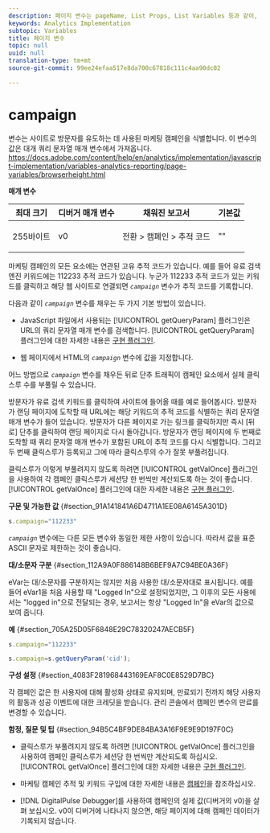 ```yaml
---
description: 페이지 변수는 pageName, List Props, List Variables 등과 같이, 보고서를 직접 채웁니다.
keywords: Analytics Implementation
subtopic: Variables
title: 페이지 변수
topic: null
uuid: null
translation-type: tm+mt
source-git-commit: 99ee24efaa517e8da700c67818c111c4aa90dc02

---
```




# campaign

 변수는 사이트로 방문자를 유도하는 데 사용된 마케팅 캠페인을 식별합니다. 이 변수의 값은 대개 쿼리 문자열 매개 변수에서 가져옵니다.
https://docs.adobe.com/content/help/en/analytics/implementation/javascript-implementation/variables-analytics-reporting/page-variables/browserheight.html

<!-- 

campaign.xml

 -->

**매개 변수**

<table id="table_A35175678B6C4D3D86287199AFBE6803"> 
 <thead> 
  <tr> 
   <th class="entry"> 최대 크기 </th> 
   <th class="entry"> 디버거 매개 변수 </th> 
   <th class="entry"> 채워진 보고서 </th> 
   <th class="entry"> 기본값 </th> 
  </tr> 
 </thead>
 <tbody> 
  <tr> 
   <td> <p>255바이트 </p> </td> 
   <td> <p>v0 </p> </td> 
   <td> <p>전환 &gt; 캠페인 &gt; 추적 코드 </p> </td> 
   <td> <p>"" </p> </td> 
  </tr> 
 </tbody> 
</table>

마케팅 캠페인의 모든 요소에는 연관된 고유 추적 코드가 있습니다. 예를 들어 유료 검색 엔진 키워드에는 112233 추적 코드가 있습니다. 누군가 112233 추적 코드가 있는 키워드를 클릭하고 해당 웹 사이트로 연결되면 *`campaign`* 변수가 추적 코드를 기록합니다.

다음과 같이 *`campaign`* 변수를 채우는 두 가지 기본 방법이 있습니다.

* JavaScript 파일에서 사용되는 [!UICONTROL getQueryParam] 플러그인은 URL의 쿼리 문자열 매개 변수를 검색합니다. [!UICONTROL getQueryParam] 플러그인에 대한 자세한 내용은 [구현 플러그인](/help/implement/js-implementation/plugins/impl-plugins.md).

* 웹 페이지에서 HTML의 *`campaign`* 변수에 값을 지정합니다.

어느 방법으로 *`campaign`* 변수를 채우든 뒤로 단추 트래픽이 캠페인 요소에서 실제 클릭스루 수를 부풀릴 수 있습니다.

방문자가 유료 검색 키워드를 클릭하여 사이트에 들어올 때를 예로 들어봅시다. 방문자가 랜딩 페이지에 도착할 때 URL에는 해당 키워드의 추적 코드를 식별하는 쿼리 문자열 매개 변수가 들어 있습니다. 방문자가 다른 페이지로 가는 링크를 클릭하지만 즉시 [뒤로] 단추를 클릭하여 랜딩 페이지로 다시 돌아갑니다. 방문자가 랜딩 페이지에 두 번째로 도착할 때 쿼리 문자열 매개 변수가 포함된 URL이 추적 코드를 다시 식별합니다. 그리고 두 번째 클릭스루가 등록되고 그에 따라 클릭스루의 수가 잘못 부풀려집니다.

클릭스루가 이렇게 부풀려지지 않도록 하려면 [!UICONTROL getValOnce] 플러그인을 사용하여 각 캠페인 클릭스루가 세션당 한 번씩만 계산되도록 하는 것이 좋습니다. [!UICONTROL getValOnce] 플러그인에 대한 자세한 내용은 [구현 플러그인](/help/implement/js-implementation/plugins/impl-plugins.md).

**구문 및 가능한 값** {#section_91A141841A6D4711A1EE08A6145A301D}

```js
s.campaign="112233"
```

*`campaign`* 변수에는 다른 모든 변수와 동일한 제한 사항이 있습니다. 따라서 값을 표준 ASCII 문자로 제한하는 것이 좋습니다.

**대/소문자 구분** {#section_112A9A0F886148B6BEF9A7C94BE0A36F}

eVar는 대/소문자를 구분하지는 않지만 처음 사용한 대/소문자대로 표시됩니다. 예를 들어 eVar1을 처음 사용할 때 "Logged In"으로 설정되었지만, 그 이후의 모든 사용에서는 "logged in"으로 전달되는 경우, 보고서는 항상 "Logged In"을 eVar의 값으로 보여 줍니다.

**예** {#section_705A25D05F6848E29C78320247AECB5F}

```js
s.campaign="112233"
```

```js
s.campaign=s.getQueryParam('cid');
```

**구성 설정** {#section_4083F281968443169EAF8C0E8529D7BC}

각 캠페인 값은 한 사용자에 대해 활성화 상태로 유지되며, 만료되기 전까지 해당 사용자의 활동과 성공 이벤트에 대한 크레딧을 받습니다. 관리 콘솔에서 캠페인 변수의 만료를 변경할 수 있습니다.

**함정, 질문 및 팁** {#section_94B5C4BF9DE84BA3A16F9E9E9D197F0C}

* 클릭스루가 부풀려지지 않도록 하려면 [!UICONTROL getValOnce] 플러그인을 사용하여 캠페인 클릭스루가 세션당 한 번씩만 계산되도록 하십시오. [!UICONTROL getValOnce] 플러그인에 대한 자세한 내용은 [구현 플러그인](/help/implement/js-implementation/plugins/impl-plugins.md).

* 마케팅 캠페인 추적 및 키워드 구입에 대한 자세한 내용은 [캠페인](https://marketing.adobe.com/resources/help/en_US/reference/campaign.html)을 참조하십시오.
* [!DNL DigitalPulse Debugger]를 사용하여 캠페인의 실제 값(디버거의 v0)을 살펴 보십시오. v0이 디버거에 나타나지 않으면, 해당 페이지에 대해 캠페인 데이터가 기록되지 않습니다.

